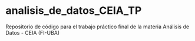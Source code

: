 # analisis_de_datos_CEIA_TP
Repositorio de código para el trabajo práctico final de la materia Análisis de Datos - CEIA (FI-UBA)
